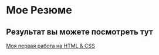 # Мое Резюме

## Результат вы можете посмотреть тут



[Моя первая работа на HTML & CSS](https://oleg570.github.io/html/)
